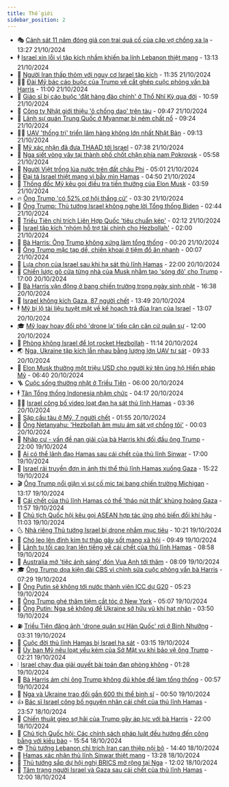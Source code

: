 ```yaml
---
title: Thế giới
sidebar_position: 2
---
```


<!-- vnexpress-the-gioi:START -->
- 🎭 [Cảnh sát 11 năm đóng giả con trai quá cố của cặp vợ chồng xa lạ](https://vnexpress.net/canh-sat-11-nam-dong-gia-con-trai-qua-co-cua-cap-vo-chong-xa-la-4806778.html) - 13:27 21/10/2024
- 🕴 [Israel xin lỗi vì tập kích nhầm khiến ba lính Lebanon thiệt mạng](https://vnexpress.net/israel-xin-loi-vi-tap-kich-nham-khien-ba-linh-lebanon-thiet-mang-4806773.html) - 13:13 21/10/2024
- 🤭 [Người Iran thấp thỏm với nguy cơ Israel tập kích](https://vnexpress.net/nguoi-iran-thap-thom-voi-nguy-co-israel-tap-kich-4806395.html) - 11:35 21/10/2024
- 🧑‍💻 [Đài Mỹ bác cáo buộc của Trump về cắt ghép cuộc phỏng vấn bà Harris](https://vnexpress.net/dai-my-bac-cao-buoc-cua-trump-ve-cat-ghep-cuoc-phong-van-ba-harris-4806764.html) - 11:00 21/10/2024
- 🦏 [Giáo sĩ bị cáo buộc &#39;đặt hàng đảo chính&#39; ở Thổ Nhĩ Kỳ qua đời](https://vnexpress.net/giao-si-bi-cao-buoc-dat-hang-dao-chinh-o-tho-nhi-ky-qua-doi-4806746.html) - 10:59 21/10/2024
- 🦒 [Công ty Nhật giới thiệu &#39;ô chống dao&#39; trên tàu](https://vnexpress.net/cong-ty-nhat-gioi-thieu-o-chong-dao-tren-tau-4806707.html) - 09:47 21/10/2024
- 🌈 [Lãnh sự quán Trung Quốc ở Myanmar bị ném chất nổ](https://vnexpress.net/lanh-su-quan-trung-quoc-o-myanmar-bi-nem-chat-no-4806686.html) - 09:24 21/10/2024
- 🧑‍🏫 [UAV &#39;thống trị&#39; triển lãm hàng không lớn nhất Nhật Bản](https://vnexpress.net/uav-thong-tri-trien-lam-hang-khong-lon-nhat-nhat-ban-4806424.html) - 09:13 21/10/2024
- 🐲 [Mỹ xác nhận đã đưa THAAD tới Israel](https://vnexpress.net/my-xac-nhan-da-dua-thaad-toi-israel-4806621.html) - 07:38 21/10/2024
- 🦒 [Nga siết vòng vây tại thành phố chốt chặn phía nam Pokrovsk](https://vnexpress.net/nga-siet-vong-vay-tai-thanh-pho-chot-chan-phia-nam-pokrovsk-4806526.html) - 05:58 21/10/2024
- 🐻 [Người Việt trồng lúa nước trên đất châu Phi](https://vnexpress.net/nguoi-viet-trong-lua-nuoc-tren-dat-chau-phi-4805881.html) - 05:01 21/10/2024
- 🚀 [Đại tá Israel thiệt mạng vì bẫy mìn Hamas](https://vnexpress.net/dai-ta-israel-thiet-mang-vi-bay-min-hamas-4806461.html) - 04:50 21/10/2024
- 🥰 [Thống đốc Mỹ kêu gọi điều tra tiền thưởng của Elon Musk](https://vnexpress.net/thong-doc-my-keu-goi-dieu-tra-tien-thuong-cua-elon-musk-4806415.html) - 03:59 21/10/2024
- 🔥 [Ông Trump &#39;có 52% cơ hội thắng cử&#39;](https://vnexpress.net/ong-trump-co-52-co-hoi-thang-cu-4806399.html) - 03:30 21/10/2024
- 🥳 [Ông Trump: Thủ tướng Israel không nghe lời Tổng thống Biden](https://vnexpress.net/ong-trump-thu-tuong-israel-khong-nghe-loi-tong-thong-biden-4806422.html) - 02:44 21/10/2024
- 💼 [Triều Tiên chỉ trích Liên Hợp Quốc &#39;tiêu chuẩn kép&#39;](https://vnexpress.net/trieu-tien-chi-trich-lien-hop-quoc-tieu-chuan-kep-4806380.html) - 02:12 21/10/2024
- 🤡 [Israel tập kích &#39;nhóm hỗ trợ tài chính cho Hezbollah&#39;](https://vnexpress.net/israel-tap-kich-nhom-ho-tro-tai-chinh-cho-hezbollah-4806377.html) - 02:00 21/10/2024
- 🌁 [Bà Harris: Ông Trump không xứng làm tổng thống](https://vnexpress.net/ba-harris-ong-trump-khong-xung-lam-tong-thong-4806370.html) - 00:20 21/10/2024
- 🤩 [Ông Trump mặc tạp dề, chiên khoai ở tiệm đồ ăn nhanh](https://vnexpress.net/ong-trump-mac-tap-de-chien-khoai-o-tiem-do-an-nhanh-4806373.html) - 00:07 21/10/2024
- 🎉 [Lựa chọn của Israel sau khi hạ sát thủ lĩnh Hamas](https://vnexpress.net/lua-chon-cua-israel-sau-khi-ha-sat-thu-linh-hamas-4805952.html) - 22:00 20/10/2024
- 🎉 [Chiến lược gõ cửa từng nhà của Musk nhằm tạo &#39;sóng đỏ&#39; cho Trump](https://vnexpress.net/chien-luoc-go-cua-tung-nha-cua-musk-nham-tao-song-do-cho-trump-4805091.html) - 17:00 20/10/2024
- 🌁 [Bà Harris vận động ở bang chiến trường trong ngày sinh nhật](https://vnexpress.net/ba-harris-van-dong-o-bang-chien-truong-trong-ngay-sinh-nhat-4806349.html) - 16:38 20/10/2024
- 🌊 [Israel không kích Gaza, 87 người chết](https://vnexpress.net/israel-khong-kich-gaza-87-nguoi-chet-4806334.html) - 13:49 20/10/2024
- 🕴 [Mỹ bị lộ tài liệu tuyệt mật về kế hoạch trả đũa Iran của Israel](https://vnexpress.net/my-bi-lo-tai-lieu-tuyet-mat-ve-ke-hoach-tra-dua-iran-cua-israel-4806326.html) - 13:07 20/10/2024
- 🎓 [Mỹ loay hoay đối phó &#39;drone lạ&#39; tiếp cận căn cứ quân sự](https://vnexpress.net/my-loay-hoay-doi-pho-drone-la-tiep-can-can-cu-quan-su-4805321.html) - 12:00 20/10/2024
- 🦩 [Phòng không Israel để lọt rocket Hezbollah](https://vnexpress.net/phong-khong-israel-de-lot-rocket-hezbollah-4806315.html) - 11:14 20/10/2024
- 🌏 [Nga, Ukraine tập kích lẫn nhau bằng lượng lớn UAV tự sát](https://vnexpress.net/nga-ukraine-tap-kich-lan-nhau-bang-luong-lon-uav-tu-sat-4806288.html) - 09:33 20/10/2024
- 🌋 [Elon Musk thưởng một triệu USD cho người ký tên ủng hộ Hiến pháp Mỹ](https://vnexpress.net/elon-musk-thuong-mot-trieu-usd-cho-nguoi-ky-ten-ung-ho-hien-phap-my-4806224.html) - 06:40 20/10/2024
- 🪜 [Cuộc sống thường nhật ở Triều Tiên](https://vnexpress.net/cuoc-song-thuong-nhat-o-trieu-tien-4795930.html) - 06:00 20/10/2024
- 🕴 [Tân Tổng thống Indonesia nhậm chức](https://vnexpress.net/tan-tong-thong-indonesia-nham-chuc-4806168.html) - 04:17 20/10/2024
- 🧑‍🏫 [Israel công bố video loạt đạn hạ sát thủ lĩnh Hamas](https://vnexpress.net/israel-cong-bo-video-loat-dan-ha-sat-thu-linh-hamas-4806167.html) - 03:36 20/10/2024
- 🌮 [Sập cầu tàu ở Mỹ, 7 người chết](https://vnexpress.net/sap-cau-tau-o-my-7-nguoi-chet-4806171.html) - 01:55 20/10/2024
- 🚦 [Ông Netanyahu: &#39;Hezbollah âm mưu ám sát vợ chồng tôi&#39;](https://vnexpress.net/ong-netanyahu-hezbollah-am-muu-am-sat-vo-chong-toi-4806163.html) - 00:03 20/10/2024
- 💫 [Nhập cư - vấn đề nan giải của bà Harris khi đối đầu ông Trump](https://vnexpress.net/nhap-cu-van-de-nan-giai-cua-ba-harris-khi-doi-dau-ong-trump-4804635.html) - 22:00 19/10/2024
- 🤡 [Ai có thể lãnh đạo Hamas sau cái chết của thủ lĩnh Sinwar](https://vnexpress.net/ai-co-the-lanh-dao-hamas-sau-cai-chet-cua-thu-linh-sinwar-4805958.html) - 17:00 19/10/2024
- 🦣 [Israel rải truyền đơn in ảnh thi thể thủ lĩnh Hamas xuống Gaza](https://vnexpress.net/israel-rai-truyen-don-in-anh-thi-the-thu-linh-hamas-xuong-gaza-4806143.html) - 15:22 19/10/2024
- 🎬 [Ông Trump nổi giận vì sự cố mic tại bang chiến trường Michigan](https://vnexpress.net/ong-trump-noi-gian-vi-su-co-mic-tai-bang-chien-truong-michigan-4806131.html) - 13:17 19/10/2024
- 🎉 [Cái chết của thủ lĩnh Hamas có thể &#39;tháo nút thắt&#39; khủng hoảng Gaza](https://vnexpress.net/cai-chet-cua-thu-linh-hamas-co-the-thao-nut-that-khung-hoang-gaza-4805541.html) - 11:57 19/10/2024
- 🎡 [Chủ tịch Quốc hội kêu gọi ASEAN hợp tác ứng phó biến đổi khí hậu](https://vnexpress.net/chu-tich-quoc-hoi-keu-goi-asean-hop-tac-ung-pho-bien-doi-khi-hau-4806071.html) - 11:03 19/10/2024
- 🌜 [Nhà riêng Thủ tướng Israel bị drone nhắm mục tiêu](https://vnexpress.net/nha-rieng-thu-tuong-israel-bi-drone-nham-muc-tieu-4806107.html) - 10:21 19/10/2024
- 🎡 [Chó leo lên đỉnh kim tự tháp gây sốt mạng xã hội](https://vnexpress.net/cho-leo-len-dinh-kim-tu-thap-gay-sot-mang-xa-hoi-4805147.html) - 09:49 19/10/2024
- 🤗 [Lãnh tụ tối cao Iran lên tiếng về cái chết của thủ lĩnh Hamas](https://vnexpress.net/lanh-tu-toi-cao-iran-len-tieng-ve-cai-chet-cua-thu-linh-hamas-4806092.html) - 08:58 19/10/2024
- 🦩 [Australia mở &#39;tiệc ánh sáng&#39; đón Vua Anh tới thăm](https://vnexpress.net/australia-mo-tiec-anh-sang-don-vua-anh-toi-tham-4806077.html) - 08:09 19/10/2024
- 🎓 [Ông Trump dọa kiện đài CBS vì chỉnh sửa cuộc phỏng vấn bà Harris](https://vnexpress.net/ong-trump-doa-kien-dai-cbs-vi-chinh-sua-cuoc-phong-van-ba-harris-4805956.html) - 07:29 19/10/2024
- 🌁 [Ông Putin sẽ không tới nước thành viên ICC dự G20](https://vnexpress.net/ong-putin-se-khong-toi-nuoc-thanh-vien-icc-du-g20-4806001.html) - 05:23 19/10/2024
- 🤩 [Ông Trump ghé thăm tiệm cắt tóc ở New York](https://vnexpress.net/ong-trump-ghe-tham-tiem-cat-toc-o-new-york-4805975.html) - 05:07 19/10/2024
- 👹 [Ông Putin: Nga sẽ không để Ukraine sở hữu vũ khí hạt nhân](https://vnexpress.net/ong-putin-nga-se-khong-de-ukraine-so-huu-vu-khi-hat-nhan-4805897.html) - 03:50 19/10/2024
- ⛽️ [Triều Tiên đăng ảnh &#39;drone quân sự Hàn Quốc&#39; rơi ở Bình Nhưỡng](https://vnexpress.net/trieu-tien-dang-anh-drone-quan-su-han-quoc-roi-o-binh-nhuong-4805939.html) - 03:31 19/10/2024
- 🚀 [Cuộc đời thủ lĩnh Hamas bị Israel hạ sát](https://vnexpress.net/cuoc-doi-thu-linh-hamas-bi-israel-ha-sat-4805537.html) - 03:15 19/10/2024
- 🎡 [Ủy ban Mỹ nêu loạt yếu kém của Sở Mật vụ khi bảo vệ ông Trump](https://vnexpress.net/uy-ban-my-neu-loat-yeu-kem-cua-so-mat-vu-khi-bao-ve-ong-trump-4805498.html) - 02:21 19/10/2024
- 🕯 [Israel chạy đua giải quyết bài toán đạn phòng không](https://vnexpress.net/israel-chay-dua-giai-quyet-bai-toan-dan-phong-khong-4804849.html) - 01:28 19/10/2024
- 🐻 [Bà Harris ám chỉ ông Trump không đủ khỏe để làm tổng thống](https://vnexpress.net/ba-harris-am-chi-ong-trump-khong-du-khoe-de-lam-tong-thong-4805926.html) - 00:57 19/10/2024
- 🚦 [Nga và Ukraine trao đổi gần 600 thi thể binh sĩ](https://vnexpress.net/nga-va-ukraine-trao-doi-gan-600-thi-the-binh-si-4805882.html) - 00:50 19/10/2024
- 👍 [Bác sĩ Israel công bố nguyên nhân cái chết của thủ lĩnh Hamas](https://vnexpress.net/bac-si-israel-cong-bo-nguyen-nhan-cai-chet-cua-thu-linh-hamas-4805917.html) - 23:57 18/10/2024
- 🚀 [Chiến thuật gieo sợ hãi của Trump gây áp lực với bà Harris](https://vnexpress.net/chien-thuat-gieo-so-hai-cua-trump-gay-ap-luc-voi-ba-harris-4804158.html) - 22:00 18/10/2024
- 🌮 [Chủ tịch Quốc hội: Các chính sách pháp luật đều hướng đến công bằng với kiều bào](https://vnexpress.net/chu-tich-quoc-hoi-cac-chinh-sach-phap-luat-deu-huong-den-cong-bang-voi-kieu-bao-4805883.html) - 15:54 18/10/2024
- 😎 [Thủ tướng Lebanon chỉ trích Iran can thiệp nội bộ](https://vnexpress.net/thu-tuong-lebanon-chi-trich-iran-can-thiep-noi-bo-4805856.html) - 14:40 18/10/2024
- 🐲 [Hamas xác nhận thủ lĩnh Sinwar thiệt mạng](https://vnexpress.net/hamas-xac-nhan-thu-linh-sinwar-thiet-mang-4805871.html) - 13:28 18/10/2024
- 💫 [Thủ tướng sắp dự hội nghị BRICS mở rộng tại Nga](https://vnexpress.net/thu-tuong-sap-du-hoi-nghi-brics-mo-rong-tai-nga-4805862.html) - 12:02 18/10/2024
- 👀 [Tâm trạng người Israel và Gaza sau cái chết của thủ lĩnh Hamas](https://vnexpress.net/tam-trang-nguoi-israel-va-gaza-sau-cai-chet-cua-thu-linh-hamas-4805566.html) - 12:00 18/10/2024<!-- vnexpress-the-gioi:END -->